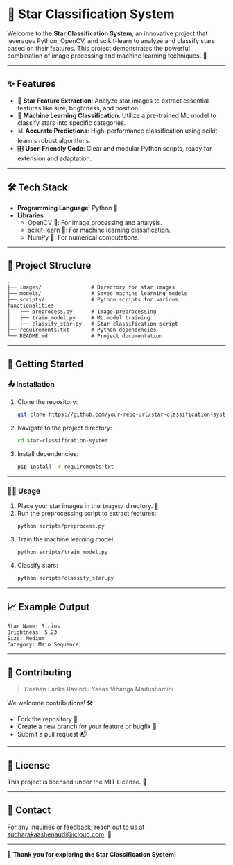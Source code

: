# 🌌 Star Classification System

Welcome to the **Star Classification System**, an innovative project that leverages Python, OpenCV, and scikit-learn to analyze and classify stars based on their features. This project demonstrates the powerful combination of image processing and machine learning techniques. 🌟

---

## ✨ Features

- 🌠 **Star Feature Extraction**: Analyze star images to extract essential features like size, brightness, and position.
- 🧠 **Machine Learning Classification**: Utilize a pre-trained ML model to classify stars into specific categories.
- 📊 **Accurate Predictions**: High-performance classification using scikit-learn's robust algorithms.
- 🎛 **User-Friendly Code**: Clear and modular Python scripts, ready for extension and adaptation.

---

## 🛠️ Tech Stack

- **Programming Language**: Python 🐍
- **Libraries**:
  - OpenCV 📸: For image processing and analysis.
  - scikit-learn 🤖: For machine learning classification.
  - NumPy 📐: For numerical computations.

---

## 📂 Project Structure

```
.
├── images/                # Directory for star images
├── models/                # Saved machine learning models
├── scripts/               # Python scripts for various functionalities
│   ├── preprocess.py      # Image preprocessing
│   ├── train_model.py     # ML model training
│   ├── classify_star.py   # Star classification script
├── requirements.txt       # Python dependencies
└── README.md              # Project documentation
```

---

## 🚀 Getting Started

### 📥 Installation

1. Clone the repository:
   ```bash
   git clone https://github.com/your-repo-url/star-classification-system.git
   ```

2. Navigate to the project directory:
   ```bash
   cd star-classification-system
   ```

3. Install dependencies:
   ```bash
   pip install -r requirements.txt
   ```

---

### 🧑‍💻 Usage

1. Place your star images in the `images/` directory. 🌌
2. Run the preprocessing script to extract features:
   ```bash
   python scripts/preprocess.py
   ```
3. Train the machine learning model:
   ```bash
   python scripts/train_model.py
   ```
4. Classify stars:
   ```bash
   python scripts/classify_star.py
   ```

---

## 📈 Example Output

```
Star Name: Sirius
Brightness: 5.23
Size: Medium
Category: Main Sequence
```

---

## 🤝 Contributing

>Deshan Lanka
>Ravindu Yasas
>Vihanga Madushamini

We welcome contributions! 🛠️

- Fork the repository 🍴
- Create a new branch for your feature or bugfix 🌿
- Submit a pull request 📬

---

## 📜 License

This project is licensed under the MIT License. 📄

---

## 📧 Contact

For any inquiries or feedback, reach out to us at [sudharakaashenaudi@icloud.com](mailto:sudharakaae7@gmail.com). 💬

---

🌟 **Thank you for exploring the Star Classification System!**
